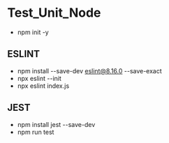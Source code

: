 # Test_Unit_Node

- npm init -y

## ESLINT
- npm install --save-dev eslint@8.16.0 --save-exact
- npx eslint --init
- npx eslint index.js

## JEST
- npm install jest --save-dev
- npm run test